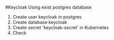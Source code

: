 #Keycloak
Using exist postgres database

1. Create user keycloak in postgres
2. Create database keycloak
3. Create secret 'keycloak-secret' in Kubernetes
4. Check